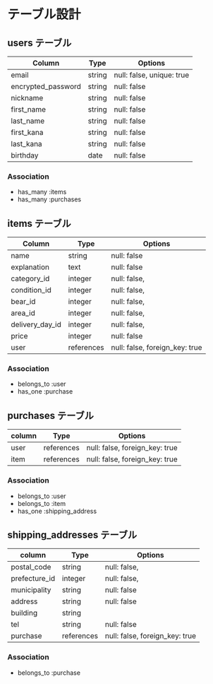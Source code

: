 # テーブル設計

## users テーブル

| Column             | Type      | Options                   |
| ------------------ | --------- | ------------------------- |
| email              | string    | null: false, unique: true |
| encrypted_password | string    | null: false               |
| nickname           | string    | null: false               |
| first_name         | string    | null: false               |
| last_name          | string    | null: false               |
| first_kana         | string    | null: false               |
| last_kana          | string    | null: false               |
| birthday           | date      | null: false               |

### Association

- has_many :items
- has_many :purchases

## items テーブル

| Column            | Type          | Options                        |
| ----------------- | ------------- | ------------------------------ |
| name              | string        | null: false                    |
| explanation       | text          | null: false                    |
| category_id       | integer       | null: false,                   |
| condition_id      | integer       | null: false,                   |
| bear_id           | integer       | null: false,                   |
| area_id           | integer       | null: false,                   |
| delivery_day_id   | integer       | null: false,                   |
| price             | integer       | null: false                    |
| user              | references    | null: false, foreign_key: true |

### Association

- belongs_to :user
- has_one :purchase

## purchases テーブル

| column            | Type          | Options                        |
| ----------------- | ------------- | ------------------------------ |
| user              | references    | null: false, foreign_key: true |
| item              | references    | null: false, foreign_key: true |


### Association

- belongs_to :user
- belongs_to :item
- has_one :shipping_address

## shipping_addresses テーブル
| column            | Type          | Options                        |
| ----------------- | ------------- | ------------------------------ |
| postal_code       | string        | null: false,                   |
| prefecture_id     | integer       | null: false,                   |
| municipality      | string        | null: false                    |
| address           | string        | null: false                    |
| building          | string        |                                |
| tel               | string        | null: false                    |
| purchase          | references    | null: false, foreign_key: true

### Association
- belongs_to :purchase
